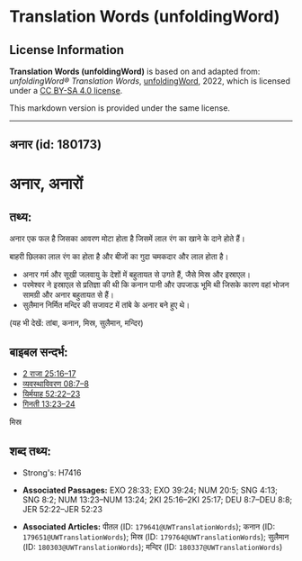 # Translation Words (unfoldingWord)

## License Information

**Translation Words (unfoldingWord)** is based on and adapted from: _unfoldingWord® Translation Words_, [unfoldingWord](https://unfoldingword.org/utw), 2022, which is licensed under a [CC BY-SA 4.0 license](https://creativecommons.org/licenses/by-sa/4.0/legalcode.en).

This markdown version is provided under the same license.



--------------------------------

## अनार (id: 180173)

अनार, अनारों
============

तथ्य:
-----

अनार एक फल है जिसका आवरण मोटा होता है जिसमें लाल रंग का खाने के दाने होते हैं।

बाहरी छिलका लाल रंग का होता है और बीजों का गुदा चमकदार और लाल होता है।

* अनार गर्म और सूखी जलवायु के देशों में बहुतायत से उगते हैं, जैसे मिस्र और इस्राएल।
* परमेश्वर ने इस्राएल से प्रतिज्ञा की थी कि कनान पानी और उपजाऊ भूमि थी जिसके कारण वहां भोजन सामग्री और अनार बहुतायत से हैं।
* सुलैमान निर्मित मन्दिर की सजावट में तांबे के अनार बने हुए थे।

(यह भी देखें: तांबा, कनान, मिस्र, सुलैमान, मन्दिर)

बाइबल सन्दर्भ:
--------------

* [2 राजा 25:16–17](https://ref.ly/2Kgs0:0)
* [व्यवस्थाविवरण 08:7–8](https://ref.ly/Deut8:7-Deut8:8)
* [यिर्मयाह 52:22–23](https://ref.ly/Jer52:22-Jer52:23)
* [गिनती 13:23–24](https://ref.ly/Num13:23-Num13:24)

मिस्र

शब्द तथ्य:
----------

* Strong's: H7416

* **Associated Passages:** EXO 28:33; EXO 39:24; NUM 20:5; SNG 4:13; SNG 8:2; NUM 13:23–NUM 13:24; 2KI 25:16–2KI 25:17; DEU 8:7–DEU 8:8; JER 52:22–JER 52:23
* **Associated Articles:** पीतल (ID: `179641@UWTranslationWords`); कनान (ID: `179651@UWTranslationWords`); मिस्र (ID: `179764@UWTranslationWords`); सुलैमान (ID: `180303@UWTranslationWords`); मन्दिर (ID: `180337@UWTranslationWords`)

